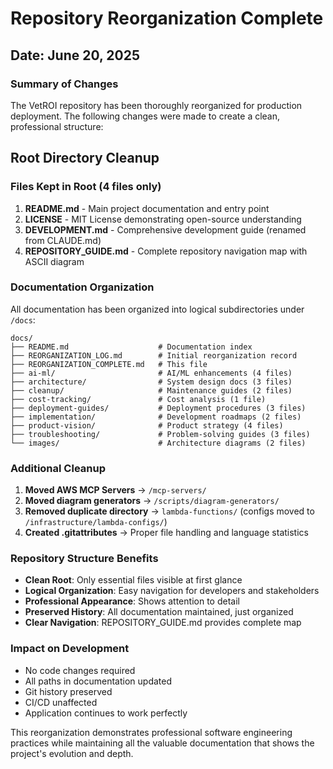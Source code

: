# Repository Reorganization Complete

## Date: June 20, 2025

### Summary of Changes

The VetROI repository has been thoroughly reorganized for production deployment. The following changes were made to create a clean, professional structure:

## Root Directory Cleanup

### Files Kept in Root (4 files only)
1. **README.md** - Main project documentation and entry point
2. **LICENSE** - MIT License demonstrating open-source understanding
3. **DEVELOPMENT.md** - Comprehensive development guide (renamed from CLAUDE.md)
4. **REPOSITORY_GUIDE.md** - Complete repository navigation map with ASCII diagram

### Documentation Organization

All documentation has been organized into logical subdirectories under `/docs`:

```
docs/
├── README.md                    # Documentation index
├── REORGANIZATION_LOG.md        # Initial reorganization record
├── REORGANIZATION_COMPLETE.md   # This file
├── ai-ml/                       # AI/ML enhancements (4 files)
├── architecture/                # System design docs (3 files)
├── cleanup/                     # Maintenance guides (2 files)
├── cost-tracking/               # Cost analysis (1 file)
├── deployment-guides/           # Deployment procedures (3 files)
├── implementation/              # Development roadmaps (2 files)
├── product-vision/              # Product strategy (4 files)
├── troubleshooting/             # Problem-solving guides (3 files)
└── images/                      # Architecture diagrams (2 files)
```

### Additional Cleanup

1. **Moved AWS MCP Servers** → `/mcp-servers/`
2. **Moved diagram generators** → `/scripts/diagram-generators/`
3. **Removed duplicate directory** → `lambda-functions/` (configs moved to `/infrastructure/lambda-configs/`)
4. **Created .gitattributes** → Proper file handling and language statistics

### Repository Structure Benefits

- **Clean Root**: Only essential files visible at first glance
- **Logical Organization**: Easy navigation for developers and stakeholders
- **Professional Appearance**: Shows attention to detail
- **Preserved History**: All documentation maintained, just organized
- **Clear Navigation**: REPOSITORY_GUIDE.md provides complete map

### Impact on Development

- No code changes required
- All paths in documentation updated
- Git history preserved
- CI/CD unaffected
- Application continues to work perfectly

This reorganization demonstrates professional software engineering practices while maintaining all the valuable documentation that shows the project's evolution and depth.